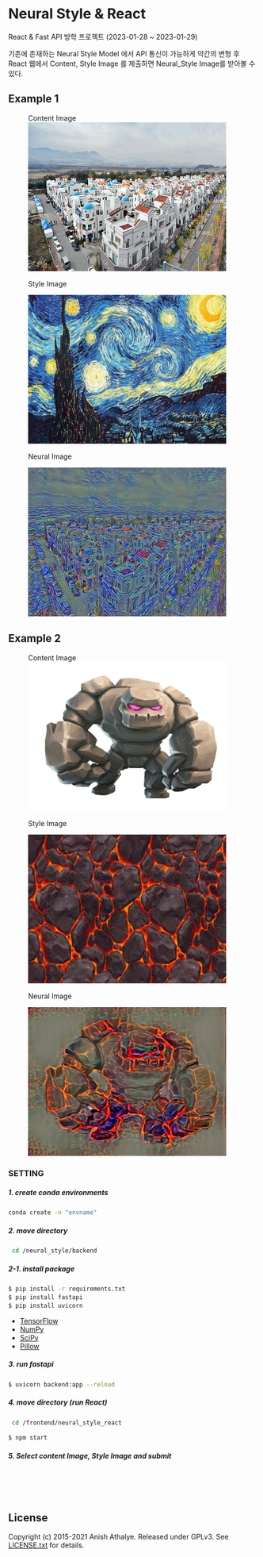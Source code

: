 # Neural Style & React

React & Fast API 방학 프로젝트 (2023-01-28 ~ 2023-01-29)

기존에 존재하는 Neural Style Model 에서 API 통신이 가능하게 약간의 변형 후 React 웹에서 Content, Style Image 를 제출하면 Neural_Style Image를 받아볼 수 있다.


## Example 1

<figure class = "third">
   Content Image
<img src = "https://github.com/hankyuwon/neural-style/blob/main/backend/examples/gitimage/1.jpg" width = "400" height="300"/>
  
   Style Image
  
<img src = "https://github.com/hankyuwon/neural-style/blob/main/backend/examples/gitimage/2.jpg" width = "400" height="300"/>
  
   Neural Image
  
<img src = "https://github.com/hankyuwon/neural-style/blob/main/backend/examples/gitimage/3.jpg" width = "400" height="300"/>
</figure>

## Example 2
<figure class = "third">
  Content Image
<img src = "https://github.com/hankyuwon/neural-style/blob/main/backend/examples/gitimage/4.png" width = "400" height="300"/>
  
  Style Image
  
<img src = "https://github.com/hankyuwon/neural-style/blob/main/backend/examples/gitimage/5.jpg" width = "400" height="300"/>
  
  Neural Image
  
<img src = "https://github.com/hankyuwon/neural-style/blob/main/backend/examples/gitimage/6.jpg" width = "400" height="300"/>
</figure>


### SETTING

##### 1. create conda environments
```bash
conda create -n "envname"
```

##### 2. move directory
```bash
 cd /neural_style/backend
 ```
  ##### 2-1. install package
```bash
$ pip install -r requirements.txt
$ pip install fastapi
$ pip install uvicorn
```

* [TensorFlow](https://www.tensorflow.org/versions/master/get_started/os_setup.html#download-and-setup)
* [NumPy](https://github.com/numpy/numpy/blob/master/INSTALL.rst.txt)
* [SciPy](https://github.com/scipy/scipy/blob/master/INSTALL.rst.txt)
* [Pillow](http://pillow.readthedocs.io/en/3.3.x/installation.html#installation)


##### 3. run fastapi

```bash
$ uvicorn backend:app --reload
```

##### 4. move directory (run React)

```bash
 cd /frontend/neural_style_react
```
```bash
$ npm start
```

##### 5. Select content Image, Style Image and submit



</br></br></br>
## License

Copyright (c) 2015-2021 Anish Athalye. Released under GPLv3. See
[LICENSE.txt][license] for details.

[net]: https://www.vlfeat.org/matconvnet/models/imagenet-vgg-verydeep-19.mat
[paper]: http://arxiv.org/pdf/1508.06576v2.pdf
[l-bfgs]: https://en.wikipedia.org/wiki/Limited-memory_BFGS
[adam]: http://arxiv.org/abs/1412.6980
[ad]: https://en.wikipedia.org/wiki/Automatic_differentiation
[lengstrom-fast-style-transfer]: https://github.com/lengstrom/fast-style-transfer
[fast-neural-style]: https://arxiv.org/pdf/1603.08155v1.pdf
[license]: LICENSE.txt
